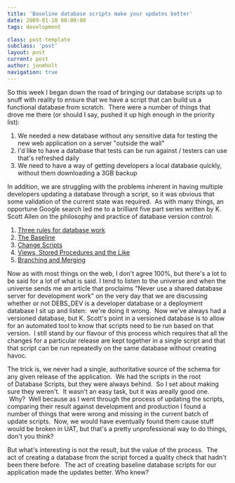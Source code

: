 ```yaml
---
title: 'Baseline database scripts make your updates better'
date: 2009-01-10 00:00:00 
tags: development

class: post-template
subclass: 'post'
layout: post
current: post
author: jonmholt
navigation: true
---
```

So this week I began down the road of bringing our database scripts up to snuff with reality to ensure that we have a script that can build us a functional database from scratch.  There were a number of things that drove me there (or should I say, pushed it up high enough in the priority list): 

1.  We needed a new database without any sensitive data for testing the new web application on a server "outside the wall"
2.  I'd like to have a database that tests can be run against / testers can use that's refreshed daily
3.  We need to have a way of getting developers a local database quickly, without them downloading a 3GB backup

In addition, we are struggling with the problems inherent in having multiple developers updating a database through a script, so it was obvious that some validation of the current state was required.  As with many things, an opportune Google search led me to a brilliant five part series written by K. Scott Allen on the philosophy and practice of database version control: 

1.  [Three rules for database work](http://odetocode.com/Blogs/scott/archive/2008/01/30/11702.aspx)
2.  [The Baseline](http://odetocode.com/Blogs/scott/archive/2008/01/31/11710.aspx)
3.  [Change Scripts](http://odetocode.com/Blogs/scott/archive/2008/02/02/11721.aspx)
4.  [Views, Stored Procedures and the Like](http://odetocode.com/Blogs/scott/archive/2008/02/02/11737.aspx)
5.  [Branching and Merging](http://odetocode.com/Blogs/scott/archive/2008/02/03/11746.aspx)

Now as with most things on the web, I don't agree 100%, but there's a lot to be said for a lot of what is said. I tend to listen to the universe and when the universe sends me an article that proclaims "Never use a shared database server for development work" on the very day that we are discussing whether or not DEBS_DEV is a developer database or a deployment database I sit up and listen:  we're doing it wrong.  Now we've always had a versioned database, but K. Scott's point in a versioned database is to allow for an automated tool to know that scripts need to be run based on that version.  I still stand by our flavour of this process which requires that all the changes for a particular release are kept together in a single script and that that script can be run repeatedly on the same database without creating havoc.  

The trick is, we never had a single, authoritative source of the schema for any given release of the application.  We had the scripts in the root of Database Scripts, but they were always behind.  So I set about making sure they weren't.  It wasn't an easy task, but it was areally good one.  Why?  Well because as I went through the process of updating the scripts, comparing their result against development and production I found a number of things that were wrong and missing in the current batch of update scripts.  Now, we would have eventually found them cause stuff would be broken in UAT, but that's a pretty unprofessional way to do things, don't you think?  

But what's interesting is not the result, but the value of the process.  The act of creating a database from the script forced a quality check that hadn't been there before.  The act of creating baseline database scripts for our application made the updates better. Who knew?
